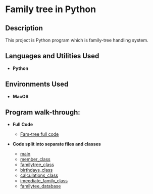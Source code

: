 <h1>Family tree in Python</h1>


<h2>Description</h2> This project is Python program which is family-tree handling system.
<br />


<h2>Languages and Utilities Used</h2>

- <b>Python</b> 

<h2>Environments Used </h2>

- <b>MacOS</b>

<h2>Program walk-through:</h2>

- <b>Full Code </b>
  - [Fam-tree full code](https://github.com/levnnaz/Family-tree-in-Python-/blob/main/Coursework_1_full_code.py)

- <b> Code split into separate files and classes</b>
  - [main]()
  - [member_class]()
  - [familytree_class]()
  - [birthdays_class]()
  - [calculations_class]()
  - [imeediate_family_class]()
  - [familytee_database]()
  

